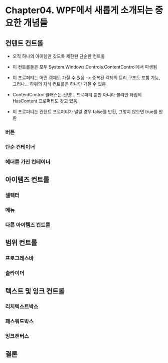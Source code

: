 # Chapter04. WPF에서 새롭게 소개되는 중요한 개념들
## 컨텐트 컨트롤
- 오직 하나의 아이템만 갖도록 제한된 단순한 컨트롤
- 이 컨트롤들은 모두 System.Windows.Controls.ContentControl에서 파생됨

- 이 프로퍼티는 어떤 객체도 가질 수 있음 -> 중복된 객체의 트리 구조도 포함 가능, 그러나... 하위의 자식 컨트롤은 하나만 가질 수 있음
- ContentControl 클래스는 컨텐트 프로퍼티 뿐만 아니라 불리언 타입의 HasContent 프로퍼티도 갖고 있음.
- 이 프로퍼티는 컨텐트 프로퍼티가 널일 경우 false를 반환, 그렇지 않으면 true를 반환

### 버튼
### 단순 컨테이너
### 헤더를 가진 컨테이너
## 아이템즈 컨트롤
### 셀렉터
### 메뉴
### 다른 아이템즈 컨트롤
## 범위 컨트롤
### 프로그레스바
### 슬라이더
## 텍스트 및 잉크 컨트롤
### 리치텍스트박스
### 패스워드박스
### 잉크캔버스
## 결론
